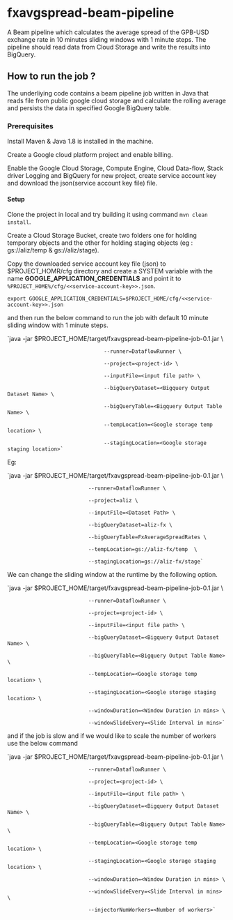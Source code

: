 # fxavgspread-beam-pipeline
A Beam pipeline which calculates the average spread of the GPB-USD exchange rate in 10 minutes sliding windows with 1 minute steps. The pipeline should read data from Cloud Storage and write the results into BigQuery.


## How to run the job ?

The underliying code contains a beam pipeline job written in Java that reads file from public google cloud storage and calculate the rolling average and persists the data in specified Google BigQuery table. 


### Prerequisites

Install Maven & Java 1.8 is installed in the machine.

Create a Google cloud platform project and enable billing. 

Enable the Google Cloud Storage, Compute Engine, Cloud Data-flow, Stack driver Logging and BigQuery for new project, create service account key and download the json(service account key file)  file.


#### Setup

Clone the project in local and try building it using command `mvn clean install`.

Create a Cloud Storage Bucket, create two folders one for holding temporary objects and the other for holding staging objects (eg : gs://aliz/temp & gs://aliz/stage).

Copy the downloaded service account key file (json) to $PROJECT_HOMR/cfg directory and create a SYSTEM variable with the name **GOOGLE_APPLICATION_CREDENTIALS** and point it to `%PROJECT_HOME%/cfg/<<service-account-key>>.json`.

`export GOOGLE_APPLICATION_CREDENTIALS=$PROJECT_HOME/cfg/<<service-account-key>>.json`

and then run the below command to run the job with default 10 minute sliding window with 1 minute steps.

`java -jar $PROJECT_HOME/target/fxavgspread-beam-pipeline-job-0.1.jar \

                                   --runner=DataflowRunner \
                                   
                                   --project=<project-id> \
                                   
                                   --inputFile=<input file path> \
                                   
                                   --bigQueryDataset=<Bigquery Output Dataset Name> \
                                   
                                   --bigQueryTable=<Bigquery Output Table Name> \
                                   
                                   --tempLocation=<Google storage temp location> \
                                   
                                   --stagingLocation=<Google storage staging location>`      
  
    
Eg:

`java -jar $PROJECT_HOME/target/fxavgspread-beam-pipeline-job-0.1.jar \

                              --runner=DataflowRunner \
                              
                              --project=aliz \
                              
                              --inputFile=<Dataset Path> \
                              
                              --bigQueryDataset=aliz-fx \
                              
                              --bigQueryTable=FxAverageSpreadRates \
                              
                              --tempLocation=gs://aliz-fx/temp  \
                              
                              --stagingLocation=gs://aliz-fx/stage`


We can change the sliding window at the runtime by the following option.

`java -jar $PROJECT_HOME/target/fxavgspread-beam-pipeline-job-0.1.jar \

                              --runner=DataflowRunner \
                              
                              --project=<project-id> \
                              
                              --inputFile=<input file path> \
                              
                              --bigQueryDataset=<Bigquery Output Dataset Name> \ 
                              
                              --bigQueryTable=<Bigquery Output Table Name> \
                              
                              --tempLocation=<Google storage temp location> \
                              
                              --stagingLocation=<Google storage staging location> \
                              
                              --windowDuration=<Window Duration in mins> \
                              
                              --windowSlideEvery=<Slide Interval in mins>`  

and if the job is slow and if we would like to scale the number of workers use the below command

`java -jar $PROJECT_HOME/target/fxavgspread-beam-pipeline-job-0.1.jar \

                              --runner=DataflowRunner \
                              
                              --project=<project-id> \
                              
                              --inputFile=<input file path> \
                              
                              --bigQueryDataset=<Bigquery Output Dataset Name> \
                              
                              --bigQueryTable=<Bigquery Output Table Name> \ 
                              
                              --tempLocation=<Google storage temp location> \
                              
                              --stagingLocation=<Google storage staging location> \
                              
                              --windowDuration=<Window Duration in mins> \
                              
                              --windowSlideEvery=<Slide Interval in mins> \
                              
                              --injectorNumWorkers=<Number of workers>`  

    
    
  
